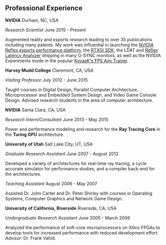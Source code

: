 ## Professional Experience

**NVIDIA**
Durham, NC, USA

*Research Scientist*
June 2015 - Present

Augmented reality and esports research leading to over 35 publications including many patents. 
My work was influential in launching the [NVIDIA Reflex esports performance platform](https://www.nvidia.com/en-us/geforce/news/reflex-low-latency-platform/),
the [RTXGI SDK](https://developer.nvidia.com/rtxgi), 
the LDAT and [Reflex Latency Analyzer](https://www.nvidia.com/en-us/geforce/news/reflex-latency-analyzer-360hz-g-sync-monitors/) shipping in many G-SYNC monitors, 
as well as the NVIDIA Experiments mode in the popular [KovaaK's FPS Aim Trainer](https://store.steampowered.com/app/824270/KovaaKs/).


**Harvey Mudd College**
Claremont, CA, USA

*Visiting Professor*
July 2012 - June 2015

Taught courses in Digital Design, Parallel Computer Architecture,
Microprocessor and Embedded System Design, and Video Game Console Design. 
Advised research students in the area of computer architecture.


**NVIDIA**
Santa Clara, CA, USA

*Research Intern/Consultant*
June 2013 - May 2015

Power and performance modeling and research for the **Ray Tracing Core** in the **Turing GPU** architecture.


**University of Utah**
Salt Lake City, UT, USA

*Graduate Research Assistant*
June 2007 - August 2012

Developed a variety of architectures for real-time ray tracing, a
cycle accurate simulator for performance studies, and a compiler
back-end for the architectures.

*Teaching Assistant*
August 2006 - May 2007

Assisted Dr. John Carter and Dr. Peter Shirley with courses in
Operating Systems, Computer Graphics and Network Game Design.


**University of California, Riverside**
Riverside, CA, USA

*Undergraduate Research Assistant*
June 2005 - March 2006

Analyzed the performance of soft-core microprocessors on Xilinx FPGAs
to develop tools for increased performance with reduced development
effort. *Advisor*: Dr. Frank Vahid.
